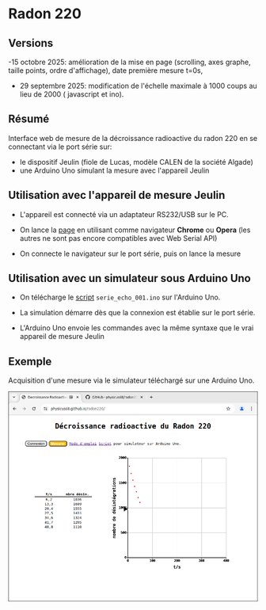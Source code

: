 # Radon 220
## Versions 
-15 octobre 2025: amélioration de la mise en page (scrolling, axes graphe, taille points, ordre d'affichage), date première mesure t=0s, 
- 29 septembre 2025: modification de l'échelle maximale à 1000 coups au lieu de 2000 ( javascript et ino).
  


## Résumé
Interface web de mesure de la décroissance radioactive du radon 220 en se connectant via le port série sur: 
- le dispositif Jeulin (fiole de Lucas, modèle CALEN de la société Algade)
- une Arduino Uno simulant la mesure avec l'appareil Jeulin

## Utilisation avec l'appareil de mesure Jeulin
- L'appareil est connecté via un adaptateur RS232/USB sur le PC.

- On lance la [page](https://physicus68.github.io/radon220/) en utilisant comme navigateur **Chrome** ou **Opera** (les autres ne sont pas encore compatibles avec Web Serial API)

- On connecte le navigateur sur le port série, puis on lance la mesure
  
## Utilisation avec un simulateur sous Arduino Uno
- On télécharge le [script](https://github.com/physicus68/radon220/tree/main/arduino_code/serie_echo_001) `serie_echo_001.ino` sur l'Arduino Uno.

- La simulation démarre dès que la connexion est établie sur le port série.

- L'Arduino Uno envoie les commandes avec la même syntaxe que le vrai appareil de mesure Jeulin

## Exemple
  Acquisition d'une mesure via le simulateur téléchargé sur une Arduino Uno.
  
  ![copie d'écran](./interface_radon220.png)
  
